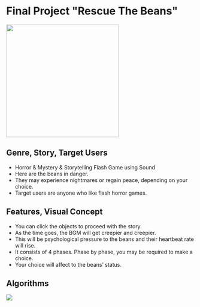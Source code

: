 # Final Project "Rescue The Beans"

<img src="https://i.ibb.co/CmNZyGM/be.jpg" width="300"/>

## Genre, Story, Target Users
- Horror & Mystery & Storytelling Flash Game using Sound
- Here are the beans in danger.
- They may experience nightmares or regain peace, depending on your choice.
- Target users are anyone who like flash horror games.

## Features, Visual Concept
- You can click the objects to proceed with the story.
- As the time goes, the BGM will get creepier and creepier.
- This will be psychological pressure to the beans and their heartbeat rate will rise.
- It consists of 4 phases. Phase by phase, you may be required to make a choice.
- Your choice will affect to the beans’ status.

## Algorithms
<img src="https://i.ibb.co/QKfK75F/ddd.jpg"/>
